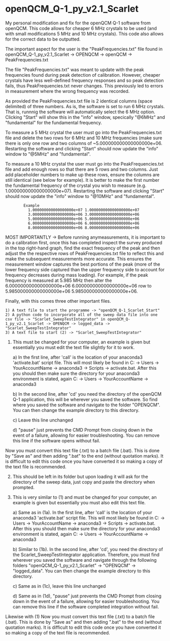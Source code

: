 # openQCM_Q-1_py_v2.1_Scarlet
My personal modification and fix for the openQCM Q-1 software from openQCM. This code allows for cheaper 6 MHz crystals to be used (and with small modifications 5 MHz and 10 MHz crystals). This code also allows for the correct data to be outputted.

The important aspect for the user is the "PeakFrequencies.txt" file found in openQCM_Q-1_py_v2.1_Scarlet -> OPENQCM -> openQCM -> PeakFrequencies.txt

The file "PeakFrequencies.txt" was meant to update with the peak frequencies found during peak detection of calibration. However, cheaper crystals have less well-defined frequency responses and so peak detection fails, thus PeakFrequencies.txt never changes. This previously led to errors in measurement where the wrong frequency was recorded.

As provided the PeakFrequencies.txt file is 2 identical columns (space delimited) of three numbers. As is, the software is set to run 6 MHz crystals. That is, runnnig the software will automatically select the 6  MHz option. Clicking "Start" will show this in the "info" window, specically "@6MHz" and "fundamental" for the fundamental frequency. 

To measure a 5 MHz crystal the user must go into the PeakFrequencies.txt file and delete the two rows for 6 MHz and 10 MHz frequencies (make sure there is only one row and two columns of ~5.000000000000000000e+06. Restarting the software and clicking "Start" should now update the "info" window to "@5MHz" and "fundamental".

To measure a 10 MHz crystal the user must go into the PeakFrequencies.txt file and add enough rows so that there are 5 rows and two columns. Just add placeholder numbers to make up these rows, ensure the columns are still identical (see below for example). It is better to make the first number the fundamental frequency of the crystal you wish to measure (e.g. 1.000000000000000000e+07). Restarting the software and clicking "Start" should now update the "info" window to "@10MHz" and "fundamental".
              
			Example
              1.000000000000000000e+07 1.000000000000000000e+07
              3.000000000000000000e+06 3.000000000000000000e+06
              5.000000000000000000e+06 5.000000000000000000e+06
              6.000000000000000000e+06 6.000000000000000000e+06
              8.000000000000000000e+06 8.000000000000000000e+06
							

MOST IMPORTANTLY -> Before running anymeasurements, it is important to do a calibration first, once this has completed inspect the survey produced in the top right-hand graph, find the exact frequency of the peak and then adjust the the respective rows of PeakFrequencies.txt file to reflect this and make the subsequent measurements more accurate. This ensures the measurement window captures the best portions of the peak (more of the lower frequency side captured than the upper frequency side to account for frequency decreases during mass loading). For example, if the peak frequency is measured at 5.985 MHz then alter the 6.000000000000000000e+06 6.000000000000000000e+06 row to 5.985000000000000000e+06 5.985000000000000000e+06.

Finally, with this comes three other important files. 

	1) A text file to start the programme -> "openQCM_Q-1_Scarlet_Start"
	2) A python code to incorporate all of the sweep data file into one csv file -> "Scarlet_SweepTestIntegrator" in openQCM_Q-1_py_v2.1_Scarlet -> OPENQCM -> logged_data -> "Scarlet_SweepTestIntegrator"
	3) A text file to start (2) -> "Scarlet_SweepTestIntegrator"

1) This must be changed for your computer, an example is given but essentially you must edit the text file slightly for it to work.
 	
	a) In the first line, after 'call' is the location of your anaconda3 'activate.bat' script file. This will most likely be found in C: -> Users -> YourAccountName -> anaconda3 -> Scripts -> activate.bat. After this you should then make sure the directory for your anaconda3 environment is stated, again C: -> Users -> YourAccountName -> anaconda3
	
	b) In the second line, after 'cd' you need the directory of the openQCM Q-1 application, this will be wherever you saved the software. So find where you saved the software and navigate to the folder "OPENQCM". You can then change the example directory to this directory.
	
	c) Leave this line unchanged
	
	d) "pause" just prevents the CMD Prompt from closing down in the event of a failure, allowing for easier troubleshooting. You can remove this line if the software opens without fail.

Now you must convert this text file (.txt) to a batch file (.bat). This is done by "Save as" and then adding ".bat" to the end (without quotation marks). It is difficult to edit this code once you have converted it so making a copy of the text file is recommended.
	
2) This should be left in its folder but upon loading it will ask for the directory of the sweep data, just copy and paste the directory when prompted.

3) This is very similar to (1) and must be changed for your computer, an example is given but essentially you must also edit this text file.
 	
	a) Same as in (1a). In the first line, after 'call' is the location of your anaconda3 'activate.bat' script file. This will most likely be found in C: -> Users -> YourAccountName -> anaconda3 -> Scripts -> activate.bat. After this you should then make sure the directory for your anaconda3 environment is stated, again C: -> Users -> YourAccountName -> anaconda3
	
	b) Similar to (1b). In the second line, after 'cd', you need the directory of the Scarlet_SweepTestIntegrator application. Therefore, you must find wherever you saved the software and navigate through the following folders "openQCM_Q-1_py_v2.1_Scarlet" -> "OPENQCM" -> "logged_data". You can then change the example directory to this directory.
	
	c) Same as in (1c), leave this line unchanged
	
	d) Same as in (1d), "pause" just prevents the CMD Prompt from closing down in the event of a failure, allowing for easier troubleshooting. You can remove this line if the software completed integration without fail.

Likewise with (1) Now you must convert this text file (.txt) to a batch file (.bat). This is done by "Save as" and then adding ".bat" to the end (without quotation marks). It is difficult to edit this code once you have converted it so making a copy of the text file is recommended. 
